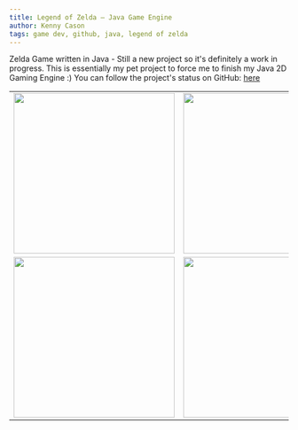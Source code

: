 ```yaml
---
title: Legend of Zelda – Java Game Engine
author: Kenny Cason
tags: game dev, github, java, legend of zelda
---
```


Zelda Game written in Java - Still a new project so it's definitely a work in progress.
This is essentially my pet project to force me to finish my Java 2D Gaming Engine :)
You can follow the project's status on GitHub: <a href="https://github.com/kennycason/java_games/" target="_blank">here</a>

<table>
    <tr>
        <td>
            <img src="http://ken-soft.com/images/zelda/zelda8.png" width="290px"/>
        </td>
        <td>
            <img src="http://ken-soft.com/images/zelda/zelda5.png" width="290px"/>
        </td>
    </tr>
    <tr>
        <td>
            <img src="http://ken-soft.com/images/zelda/zelda7.png" width="290px"/>
        </td>
        <td>
            <img src="http://ken-soft.com/images/zelda/zelda6.png" width="290px"/>
        </td>
    </tr>
</table>